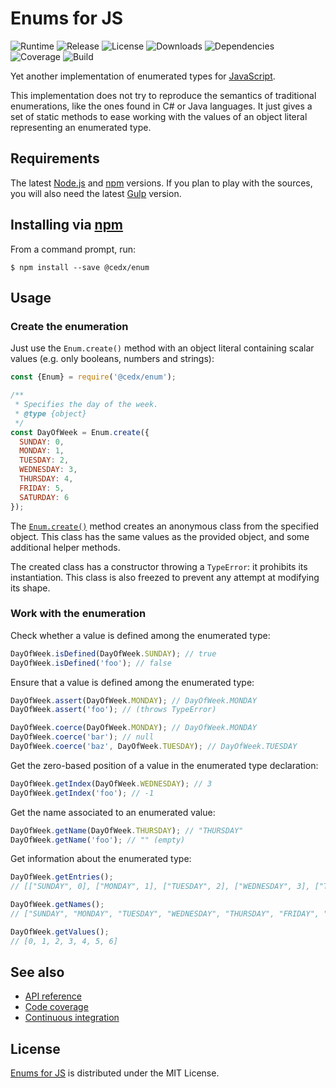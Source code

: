 # Enums for JS
![Runtime](https://img.shields.io/badge/node-%3E%3D8.5-brightgreen.svg) ![Release](https://img.shields.io/npm/v/@cedx/enum.svg) ![License](https://img.shields.io/npm/l/@cedx/enum.svg) ![Downloads](https://img.shields.io/npm/dt/@cedx/enum.svg) ![Dependencies](https://david-dm.org/cedx/enum.js.svg) ![Coverage](https://coveralls.io/repos/github/cedx/enum.js/badge.svg) ![Build](https://travis-ci.org/cedx/enum.js.svg)

Yet another implementation of enumerated types for [JavaScript](https://developer.mozilla.org/en-US/docs/Web/JavaScript).

This implementation does not try to reproduce the semantics of traditional enumerations, like the ones found in C# or Java languages. It just gives a set of static methods to ease working with the values of an object literal representing an enumerated type.

## Requirements
The latest [Node.js](https://nodejs.org) and [npm](https://www.npmjs.com) versions.
If you plan to play with the sources, you will also need the latest [Gulp](http://gulpjs.com) version.

## Installing via [npm](https://www.npmjs.com)
From a command prompt, run:

```shell
$ npm install --save @cedx/enum
```

## Usage

### Create the enumeration
Just use the `Enum.create()` method with an object literal containing scalar values (e.g. only booleans, numbers and strings):

```javascript
const {Enum} = require('@cedx/enum');

/**
 * Specifies the day of the week.
 * @type {object}
 */
const DayOfWeek = Enum.create({
  SUNDAY: 0,
  MONDAY: 1,
  TUESDAY: 2,
  WEDNESDAY: 3,
  THURSDAY: 4,
  FRIDAY: 5,
  SATURDAY: 6
});
```

The [`Enum.create()`](https://github.com/cedx/enum.js/blob/master/src/enum.js) method creates an anonymous class from the specified object. This class has the same values as the provided object, and some additional helper methods.

The created class has a constructor throwing a `TypeError`: it prohibits its instantiation. This class is also freezed to prevent any attempt at modifying its shape.

### Work with the enumeration
Check whether a value is defined among the enumerated type:

```javascript
DayOfWeek.isDefined(DayOfWeek.SUNDAY); // true
DayOfWeek.isDefined('foo'); // false
```

Ensure that a value is defined among the enumerated type:

```javascript
DayOfWeek.assert(DayOfWeek.MONDAY); // DayOfWeek.MONDAY
DayOfWeek.assert('foo'); // (throws TypeError)

DayOfWeek.coerce(DayOfWeek.MONDAY); // DayOfWeek.MONDAY
DayOfWeek.coerce('bar'); // null
DayOfWeek.coerce('baz', DayOfWeek.TUESDAY); // DayOfWeek.TUESDAY
```

Get the zero-based position of a value in the enumerated type declaration:

```javascript
DayOfWeek.getIndex(DayOfWeek.WEDNESDAY); // 3
DayOfWeek.getIndex('foo'); // -1
```

Get the name associated to an enumerated value:

```javascript
DayOfWeek.getName(DayOfWeek.THURSDAY); // "THURSDAY"
DayOfWeek.getName('foo'); // "" (empty)
```

Get information about the enumerated type:

```javascript
DayOfWeek.getEntries();
// [["SUNDAY", 0], ["MONDAY", 1], ["TUESDAY", 2], ["WEDNESDAY", 3], ["THURSDAY", 4], ["FRIDAY", 5], ["SATURDAY", 6]]

DayOfWeek.getNames();
// ["SUNDAY", "MONDAY", "TUESDAY", "WEDNESDAY", "THURSDAY", "FRIDAY", "SATURDAY"]

DayOfWeek.getValues();
// [0, 1, 2, 3, 4, 5, 6]
```

## See also
- [API reference](https://cedx.github.io/enum.js)
- [Code coverage](https://coveralls.io/github/cedx/enum.js)
- [Continuous integration](https://travis-ci.org/cedx/enum.js)

## License
[Enums for JS](https://github.com/cedx/enum.js) is distributed under the MIT License.
